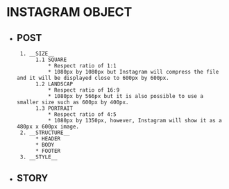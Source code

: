 # INSTAGRAM OBJECT
  * ## __POST__
         1. __SIZE__
              1.1 SQUARE
                  * Respect ratio of 1:1
                  * 1080px by 1080px but Instagram will compress the file and it will be displayed close to 600px by 600px.
              1.2 LANDSCAP
                  * Respect ratio of 16:9
                  * 1080px by 566px but it is also possible to use a smaller size such as 600px by 400px.
              1.3 PORTRAIT
                  * Respect ratio of 4:5
                  * 1080px by 1350px, however, Instagram will show it as a 480px x 600px image.
         2. __STRUCTURE__
              * HEADER
              * BODY
              * FOOTER
         3. __STYLE__
  * ## __STORY__
  
